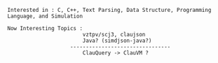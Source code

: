     Interested in : C, C++, Text Parsing, Data Structure, Programming Language, and Simulation
    
    Now Interesting Topics : 
                            vztpv/scj3, claujson
                            Java? (simdjson-java?)
                        --------------------------------
                            ClauQuery -> ClauVM ?
